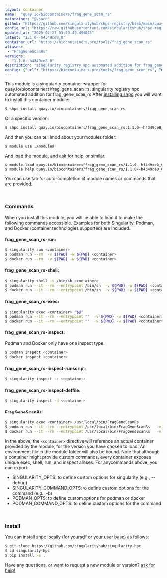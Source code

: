 ```yaml
---
layout: container
name:  "quay.io/biocontainers/frag_gene_scan_rs"
maintainer: "@vsoch"
github: "https://github.com/singularityhub/shpc-registry/blob/main/quay.io/biocontainers/frag_gene_scan_rs/container.yaml"
config_url: "https://raw.githubusercontent.com/singularityhub/shpc-registry/main/quay.io/biocontainers/frag_gene_scan_rs/container.yaml"
updated_at: "2025-07-27 03:53:49.490045"
latest: "1.1.0--h4349ce8_0"
container_url: "https://biocontainers.pro/tools/frag_gene_scan_rs"
aliases:
 - "FragGeneScanRs"
versions:
 - "1.1.0--h4349ce8_0"
description: "singularity registry hpc automated addition for frag_gene_scan_rs"
config: {"url": "https://biocontainers.pro/tools/frag_gene_scan_rs", "maintainer": "@vsoch", "description": "singularity registry hpc automated addition for frag_gene_scan_rs", "latest": {"1.1.0--h4349ce8_0": "sha256:3b953d98a2568d279ab9b2930e456543a772b8f82c4b90a0cd4b1a2da501c146"}, "tags": {"1.1.0--h4349ce8_0": "sha256:3b953d98a2568d279ab9b2930e456543a772b8f82c4b90a0cd4b1a2da501c146"}, "docker": "quay.io/biocontainers/frag_gene_scan_rs", "aliases": {"FragGeneScanRs": "/usr/local/bin/FragGeneScanRs"}}
---
```


This module is a singularity container wrapper for quay.io/biocontainers/frag_gene_scan_rs.
singularity registry hpc automated addition for frag_gene_scan_rs
After [installing shpc](#install) you will want to install this container module:


```bash
$ shpc install quay.io/biocontainers/frag_gene_scan_rs
```

Or a specific version:

```bash
$ shpc install quay.io/biocontainers/frag_gene_scan_rs:1.1.0--h4349ce8_0
```

And then you can tell lmod about your modules folder:

```bash
$ module use ./modules
```

And load the module, and ask for help, or similar.

```bash
$ module load quay.io/biocontainers/frag_gene_scan_rs/1.1.0--h4349ce8_0
$ module help quay.io/biocontainers/frag_gene_scan_rs/1.1.0--h4349ce8_0
```

You can use tab for auto-completion of module names or commands that are provided.

<br>

### Commands

When you install this module, you will be able to load it to make the following commands accessible.
Examples for both Singularity, Podman, and Docker (container technologies supported) are included.

#### frag_gene_scan_rs-run:

```bash
$ singularity run <container>
$ podman run --rm  -v ${PWD} -w ${PWD} <container>
$ docker run --rm  -v ${PWD} -w ${PWD} <container>
```

#### frag_gene_scan_rs-shell:

```bash
$ singularity shell -s /bin/sh <container>
$ podman run --it --rm --entrypoint /bin/sh  -v ${PWD} -w ${PWD} <container>
$ docker run --it --rm --entrypoint /bin/sh  -v ${PWD} -w ${PWD} <container>
```

#### frag_gene_scan_rs-exec:

```bash
$ singularity exec <container> "$@"
$ podman run --it --rm --entrypoint ""  -v ${PWD} -w ${PWD} <container> "$@"
$ docker run --it --rm --entrypoint ""  -v ${PWD} -w ${PWD} <container> "$@"
```

#### frag_gene_scan_rs-inspect:

Podman and Docker only have one inspect type.

```bash
$ podman inspect <container>
$ docker inspect <container>
```

#### frag_gene_scan_rs-inspect-runscript:

```bash
$ singularity inspect -r <container>
```

#### frag_gene_scan_rs-inspect-deffile:

```bash
$ singularity inspect -d <container>
```


#### FragGeneScanRs

```bash
$ singularity exec <container> /usr/local/bin/FragGeneScanRs
$ podman run --it --rm --entrypoint /usr/local/bin/FragGeneScanRs   -v ${PWD} -w ${PWD} <container> -c " $@"
$ docker run --it --rm --entrypoint /usr/local/bin/FragGeneScanRs   -v ${PWD} -w ${PWD} <container> -c " $@"
```



In the above, the `<container>` directive will reference an actual container provided
by the module, for the version you have chosen to load. An environment file in the
module folder will also be bound. Note that although a container
might provide custom commands, every container exposes unique exec, shell, run, and
inspect aliases. For anycommands above, you can export:

 - SINGULARITY_OPTS: to define custom options for singularity (e.g., --debug)
 - SINGULARITY_COMMAND_OPTS: to define custom options for the command (e.g., -b)
 - PODMAN_OPTS: to define custom options for podman or docker
 - PODMAN_COMMAND_OPTS: to define custom options for the command

<br>

### Install

You can install shpc locally (for yourself or your user base) as follows:

```bash
$ git clone https://github.com/singularityhub/singularity-hpc
$ cd singularity-hpc
$ pip install -e .
```

Have any questions, or want to request a new module or version? [ask for help!](https://github.com/singularityhub/singularity-hpc/issues)